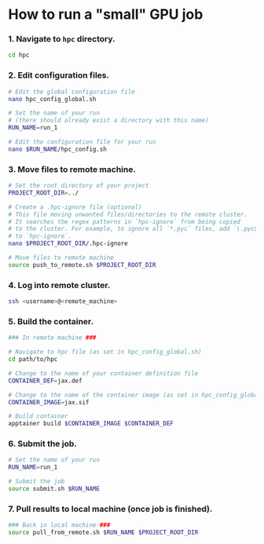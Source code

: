 # How to run a "small" GPU job

### 1. Navigate to `hpc` directory.
```bash
cd hpc
```

### 2. Edit configuration files.
```bash
# Edit the global configuration file
nano hpc_config_global.sh

# Set the name of your run
# (there should already exist a directory with this name)
RUN_NAME=run_1

# Edit the configuration file for your run
nano $RUN_NAME/hpc_config.sh
```

### 3. Move files to remote machine.
```bash
# Set the root directory of your project
PROJECT_ROOT_DIR=../

# Create a .hpc-ignore file (optional)
# This file moving unwanted files/directories to the remote cluster. 
# It searches the regex patterns in `hpc-ignore` from being copied 
# to the cluster. For example, to ignore all `*.pyc` files, add `\.pyc$`
# to `hpc-ignore`.
nano $PROJECT_ROOT_DIR/.hpc-ignore

# Move files to remote machine
source push_to_remote.sh $PROJECT_ROOT_DIR
```

### 4. Log into remote cluster.
```bash
ssh <username>@<remote_machine>
```

### 5. Build the container.
```bash
### In remote machine ###

# Navigate to hpc file (as set in hpc_config_global.sh)
cd path/to/hpc

# Change to the name of your container definition file
CONTAINER_DEF=jax.def  

# Change to the name of the container image (as set in hpc_config_global.sh)
CONTAINER_IMAGE=jax.sif

# Build container
apptainer build $CONTAINER_IMAGE $CONTAINER_DEF
```

### 6. Submit the job.
```bash
# Set the name of your run
RUN_NAME=run_1

# Submit the job
source submit.sh $RUN_NAME
```

### 7. Pull results to local machine (once job is finished).
```bash
### Back in local machine ###
source pull_from_remote.sh $RUN_NAME $PROJECT_ROOT_DIR
```